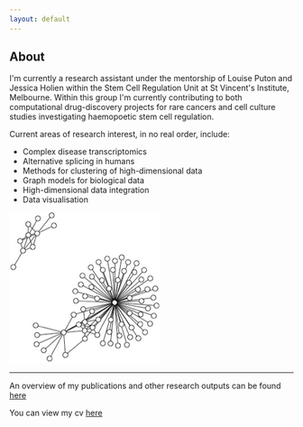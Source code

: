 ```yaml
---
layout: default
---
```


<!-- Here's how you link to a [webpage in your site](/teaching/), and -->
<!-- here's a link to an [external site](https://www.google.com) -->

## About

I'm currently a research assistant under the mentorship of Louise Puton and Jessica Holien within the Stem Cell Regulation Unit at St Vincent's Institute, Melbourne. Within this group I'm currently contributing to both computational drug-discovery projects for rare cancers and cell culture studies investigating haemopoetic stem cell regulation. 

<!-- As a very early career researcher I'm currently working on improving my independent research skills and finding areas of computational biology that hold interest to me for future research directions.  -->

Current areas of research interest, in no real order, include:

* Complex disease transcriptomics
* Alternative splicing in humans
* Methods for clustering of high-dimensional data
* Graph models for biological data
* High-dimensional data integration
* Data visualisation

<!-- When not focusing on my research I'll be found exploring and climbing in the Grampians / Gariwerd National Park. -->

<img src="images/grph.png" alt="hi" class="inline"/>

--- 

An overview of my publications and other research outputs can be found [here](/research/)

You can view my cv [here](https://github.com/samleenz/CV/blob/master/SamLee_CV.pdf)
